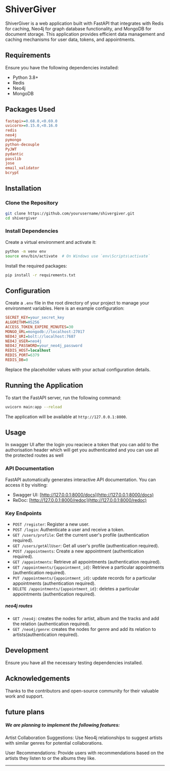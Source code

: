 
# ShiverGiver

ShiverGiver is a web application built with FastAPI that integrates with Redis for caching, Neo4j for graph database functionality, and MongoDB for document storage. This application provides efficient data management and caching mechanisms for user data, tokens, and appointments.

## Requirements

Ensure you have the following dependencies installed:

- Python 3.8+
- Redis
- Neo4j
- MongoDB

## Packages Used

```ini
fastapi>=0.68.0,<0.69.0
uvicorn>=0.15.0,<0.16.0
redis
neo4j
pymongo
python-decouple
PyJWT 
pydantic 
passlib 
jose 
email_validator 
bcrypt 
```

## Installation

### Clone the Repository

```bash
git clone https://github.com/yourusername/shivergiver.git
cd shivergiver
```

### Install Dependencies

Create a virtual environment and activate it:

```bash
python -m venv env
source env/bin/activate  # On Windows use `env\Scripts\activate`
```

Install the required packages:

```bash
pip install -r requirements.txt
```

## Configuration

Create a `.env` file in the root directory of your project to manage your environment variables. Here is an example configuration:

```ini
SECRET_KEY=your_secret_key
ALGORITHM=HS256
ACCESS_TOKEN_EXPIRE_MINUTES=30
MONGO_URL=mongodb://localhost:27017
NEO4J_URI=bolt://localhost:7687
NEO4J_USER=neo4j
NEO4J_PASSWORD=your_neo4j_password
REDIS_HOST=localhost
REDIS_PORT=6379
REDIS_DB=0
```

Replace the placeholder values with your actual configuration details.

## Running the Application

To start the FastAPI server, run the following command:

```bash
uvicorn main:app --reload
```

The application will be available at `http://127.0.0.1:8000`.

## Usage
In swagger UI after the login you reaciece a token that you can add to the authorisation header which will get you authenticated and you can use all the protected routes as well

### API Documentation

FastAPI automatically generates interactive API documentation. You can access it by visiting:

- Swagger UI: [http://127.0.0.1:8000/docs](http://127.0.0.1:8000/docs)
- ReDoc: [http://127.0.0.1:8000/redoc](http://127.0.0.1:8000/redoc)

### Key Endpoints

- `POST /register`: Register a new user.
- `POST /login`: Authenticate a user and receive a token.
- `GET /users/profile`: Get the current user's profile (authentication required).
- `GET /users/getAllUser`: Get all user's profile (authentication required).
- `POST /appointments`: Create a new appointment (authentication required).
- `GET /appointments`: Retrieve all appointments (authentication required).
- `GET /appointments/{appointment_id}`: Retrieve a particular appointments (authentication required).
- `PUT /appointments/{appointment_id}`: update records for a particular appointments (authentication required).
- `DELETE /appointments/{appointment_id}`: deletes a particular appointments (authentication required).

##### neo4j routes

- `GET /neo4j`: creates the nodes for artist, album and the tracks and add the relation (authentication required).
- `GET /neo4j/genre`: creates the nodes for genre and add its relation to artists(authentication required).

## Development

Ensure you have all the necessary testing dependencies installed.


## Acknowledgements

Thanks to the contributors and open-source community for their valuable work and support.

## future plans
##### We are planning to implement the following features:

Artist Collaboration Suggestions: Use Neo4j relationships to suggest artists with similar genres for potential collaborations.

User Recommendations: Provide users with recommendations based on the artists they listen to or the albums they like.

---